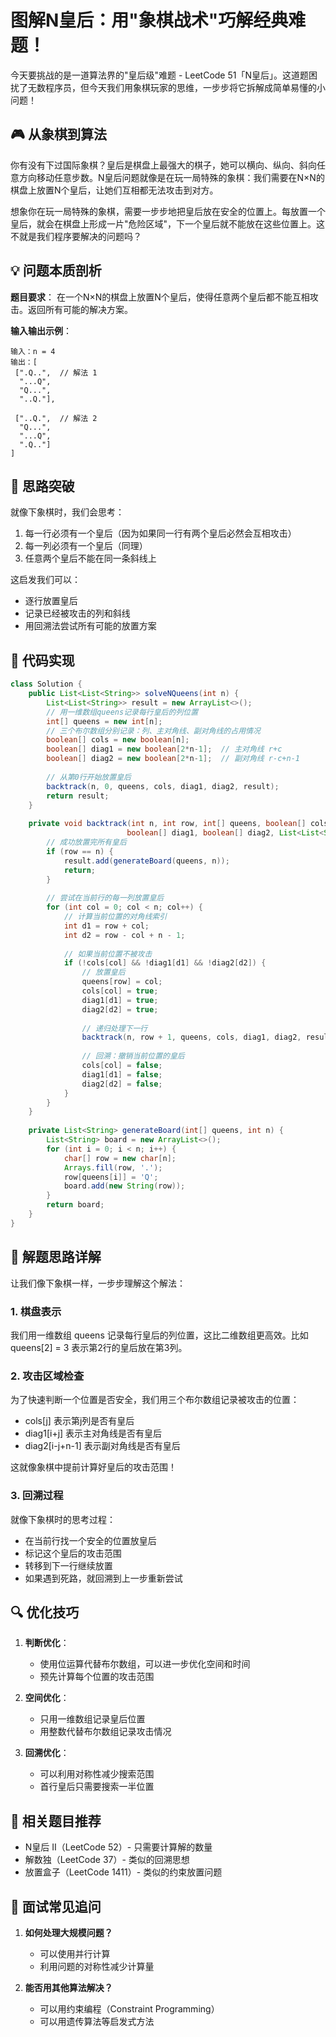 # 图解N皇后：用"象棋战术"巧解经典难题！

今天要挑战的是一道算法界的"皇后级"难题 - LeetCode 51「N皇后」。这道题困扰了无数程序员，但今天我们用象棋玩家的思维，一步步将它拆解成简单易懂的小问题！

## 🎮 从象棋到算法

你有没有下过国际象棋？皇后是棋盘上最强大的棋子，她可以横向、纵向、斜向任意方向移动任意步数。N皇后问题就像是在玩一局特殊的象棋：我们需要在N×N的棋盘上放置N个皇后，让她们互相都无法攻击到对方。

想象你在玩一局特殊的象棋，需要一步步地把皇后放在安全的位置上。每放置一个皇后，就会在棋盘上形成一片"危险区域"，下一个皇后就不能放在这些位置上。这不就是我们程序要解决的问题吗？

## 💡 问题本质剖析

**题目要求**：
在一个N×N的棋盘上放置N个皇后，使得任意两个皇后都不能互相攻击。返回所有可能的解决方案。

**输入输出示例**：
```
输入：n = 4
输出：[
 [".Q..",  // 解法 1
  "...Q",
  "Q...",
  "..Q."],
  
 ["..Q.",  // 解法 2
  "Q...",
  "...Q",
  ".Q.."]
]
```

## 🎯 思路突破

就像下象棋时，我们会思考：

1. 每一行必须有一个皇后（因为如果同一行有两个皇后必然会互相攻击）
2. 每一列必须有一个皇后（同理）
3. 任意两个皇后不能在同一条斜线上

这启发我们可以：
- 逐行放置皇后
- 记录已经被攻击的列和斜线
- 用回溯法尝试所有可能的放置方案

## 🚀 代码实现

```java
class Solution {
    public List<List<String>> solveNQueens(int n) {
        List<List<String>> result = new ArrayList<>();
        // 用一维数组queens记录每行皇后的列位置
        int[] queens = new int[n];
        // 三个布尔数组分别记录：列、主对角线、副对角线的占用情况
        boolean[] cols = new boolean[n];
        boolean[] diag1 = new boolean[2*n-1];  // 主对角线 r+c
        boolean[] diag2 = new boolean[2*n-1];  // 副对角线 r-c+n-1
        
        // 从第0行开始放置皇后
        backtrack(n, 0, queens, cols, diag1, diag2, result);
        return result;
    }
    
    private void backtrack(int n, int row, int[] queens, boolean[] cols, 
                          boolean[] diag1, boolean[] diag2, List<List<String>> result) {
        // 成功放置完所有皇后
        if (row == n) {
            result.add(generateBoard(queens, n));
            return;
        }
        
        // 尝试在当前行的每一列放置皇后
        for (int col = 0; col < n; col++) {
            // 计算当前位置的对角线索引
            int d1 = row + col;
            int d2 = row - col + n - 1;
            
            // 如果当前位置不被攻击
            if (!cols[col] && !diag1[d1] && !diag2[d2]) {
                // 放置皇后
                queens[row] = col;
                cols[col] = true;
                diag1[d1] = true;
                diag2[d2] = true;
                
                // 递归处理下一行
                backtrack(n, row + 1, queens, cols, diag1, diag2, result);
                
                // 回溯：撤销当前位置的皇后
                cols[col] = false;
                diag1[d1] = false;
                diag2[d2] = false;
            }
        }
    }
    
    private List<String> generateBoard(int[] queens, int n) {
        List<String> board = new ArrayList<>();
        for (int i = 0; i < n; i++) {
            char[] row = new char[n];
            Arrays.fill(row, '.');
            row[queens[i]] = 'Q';
            board.add(new String(row));
        }
        return board;
    }
}
```

## 📝 解题思路详解

让我们像下象棋一样，一步步理解这个解法：

### 1. 棋盘表示
我们用一维数组 queens 记录每行皇后的列位置，这比二维数组更高效。比如 queens[2] = 3 表示第2行的皇后放在第3列。

### 2. 攻击区域检查
为了快速判断一个位置是否安全，我们用三个布尔数组记录被攻击的位置：
- cols[j] 表示第j列是否有皇后
- diag1[i+j] 表示主对角线是否有皇后
- diag2[i-j+n-1] 表示副对角线是否有皇后

这就像象棋中提前计算好皇后的攻击范围！

### 3. 回溯过程
就像下象棋时的思考过程：
- 在当前行找一个安全的位置放皇后
- 标记这个皇后的攻击范围
- 转移到下一行继续放置
- 如果遇到死路，就回溯到上一步重新尝试

## 🔍 优化技巧

1. **判断优化**：
   - 使用位运算代替布尔数组，可以进一步优化空间和时间
   - 预先计算每个位置的攻击范围

2. **空间优化**：
   - 只用一维数组记录皇后位置
   - 用整数代替布尔数组记录攻击情况

3. **回溯优化**：
   - 可以利用对称性减少搜索范围
   - 首行皇后只需要搜索一半位置

## 🎯 相关题目推荐

- N皇后 II（LeetCode 52）- 只需要计算解的数量
- 解数独（LeetCode 37）- 类似的回溯思想
- 放置盒子（LeetCode 1411）- 类似的约束放置问题

## 🌟 面试常见追问

1. **如何处理大规模问题？**
   - 可以使用并行计算
   - 利用问题的对称性减少计算量

2. **能否用其他算法解决？**
   - 可以用约束编程（Constraint Programming）
   - 可以用遗传算法等启发式方法







  